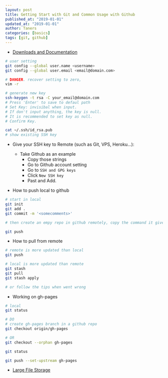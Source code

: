 ```yaml
---
layout: post
title: Getting Start with Git and Common Usage with Github
published_at: "2019-01-01"
updated_at: "2019-01-01"
author: Taners
categories: [basics]
tags: [git, github]
---
```


- [Downloads and Documentation](https://git-scm.com/)

```bash
# user setting
git config --global user.name <username>
git config --global user.email <email@domain.com>

# DANGER. recover setting to zero, 
vim -r

# generate new key
ssh-keygen -t rsa -C your_email@domain.com  
# Press 'Enter' to save to defaul path
# Set Key: invisibal when input.
# If don't input anything, the key is null.
# It is recommended to set key as null.
# Confirm Key.

cat ~/.ssh/id_rsa.pub
# show existing SSH key
```

- Give your SSH key to Remote (such as Git, VPS, Heroku...):
  - Take Github as an example
    - Copy those strings
    - Go to Github account setting
    - Go to `SSH and GPG keys`
    - Click `New SSH key`
    - Past and Add.

- How to push local to github

```bash
# start in local
git init
git add .
git commit -m '<somecomments>'

# then create an empy repo in github remotely, copy the command it gives you

git push
```

- How to pull from remote

```bash
# remote is more updated than local
git push

# local is more updated than remote
git stash
git pull
git stash apply

# or follow the tips when went wrong
```

- Working on gh-pages

```bash
# local
git status

# DO
# create gh-pages branch in a github repo
git checkout origin/gh-pages

# OR
git checkout --orphan gh-pages

git status

git push --set-upstream gh-pages
```

- [Large File Storage](https://packagecloud.io/github/git-lfs/install)